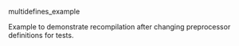 multidefines_example

Example to demonstrate recompilation after changing preprocessor definitions for tests.

